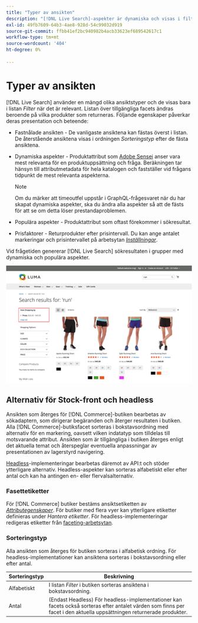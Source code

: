 ```yaml
---
title: "Typer av ansikten"
description: "[!DNL Live Search]-aspekter är dynamiska och visas i filterlistan när det är relevant."
exl-id: 49fb7609-64b3-4ae8-928d-54c99032d919
source-git-commit: ffbb41ef2bc940982b4acb33623ef689542617c1
workflow-type: tm+mt
source-wordcount: '404'
ht-degree: 0%

---
```


# Typer av ansikten

[!DNL Live Search] använder en mängd olika ansiktstyper och de visas bara i listan *Filter* när det är relevant. Listan över tillgängliga facets ändras beroende på vilka produkter som returneras. Följande egenskaper påverkar deras presentation och beteende:

* Fastnålade ansikten - De vanligaste ansiktena kan fästas överst i listan. De återstående ansiktena visas i ordningen *Sorteringstyp* efter de fästa ansiktena.
* Dynamiska aspekter - Produktattribut som [Adobe Sensei](https://www.adobe.com/sensei.html) anser vara mest relevanta för en produktuppsättning och fråga. Beräkningen tar hänsyn till attributmetadata för hela katalogen och fastställer vid frågans tidpunkt de mest relevanta aspekterna.

  >[!NOTE]
  >
  >Om du märker att timeoutfel uppstår i GraphQL-frågesvaret när du har skapat dynamiska aspekter, ska du ändra alla aspekter så att de fästs för att se om detta löser prestandaproblemen.

* Populära aspekter - Produktattribut som oftast förekommer i sökresultat.
* Prisfaktorer - Returprodukter efter prisintervall. Du kan ange antalet markeringar och prisintervallet på arbetsytan [*Inställningar*](settings.md).

Vid frågetiden genererar [!DNL Live Search] sökresultaten i grupper med dynamiska och populära aspekter.

![Fasetter - pris](assets/storefront-search-results-run-price.png)

## Alternativ för Stock-front och headless

Ansikten som återges för [!DNL Commerce]-butiken bearbetas av sökadaptern, som dirigerar begäranden och återger resultaten i butiken. Alla [!DNL Commerce]-butiksfacet sorteras i bokstavsordning med alternativ för en markering, oavsett vilken indatatyp som tilldelas till motsvarande attribut. Ansikten som är tillgängliga i butiken återges enligt det aktuella temat och återspeglar eventuella anpassningar av presentationen av lagerstyrd navigering.

[Headless](https://developer.adobe.com/commerce/php/architecture/technical-vision/web-api/)-implementeringar bearbetas däremot av API:t och stöder ytterligare alternativ. Headless-aspekter kan sorteras alfabetiskt eller efter antal och kan ha antingen en- eller flervalsalternativ.

### Fasettetiketter

För [!DNL Commerce] butiker bestäms ansiktsetiketten av [*Attributegenskaper*](https://experienceleague.adobe.com/docs/commerce-admin/catalog/product-attributes/create/attribute-product-create.html). För butiker med flera vyer kan ytterligare etiketter definieras under *Hantera etiketter*. För headless-implementeringar redigeras etiketter från [faceting-arbetsytan](faceting-workspace.md).

### Sorteringstyp

Alla ansikten som återges för butiken sorteras i alfabetisk ordning. För headless-implementationer kan ansiktena sorteras i bokstavsordning eller efter antal.

| Sorteringstyp | Beskrivning |
|--- |--- |
| Alfabetiskt | I listan *Filter* i butiken sorteras ansiktena i bokstavsordning. |
| Antal | (Endast Headless) För headless-implementationer kan facets också sorteras efter antalet värden som finns per facet i den aktuella uppsättningen returnerade produkter. |
